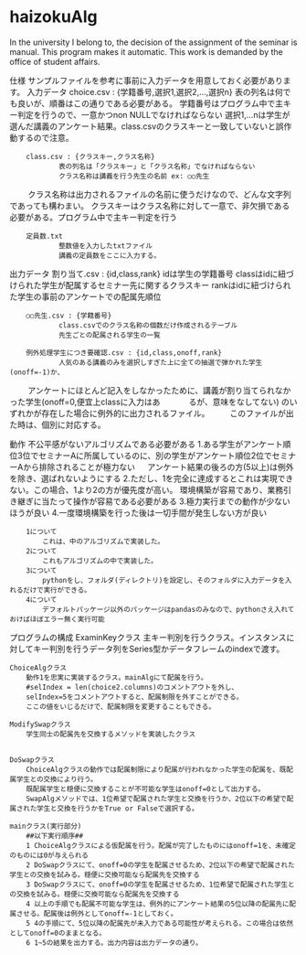 # haizokuAlg
In the university I belong to, the decision of the assignment of the seminar is manual. This program makes it  automatic. This work is demanded by the office of student affairs.


仕様
サンプルファイルを参考に事前に入力データを用意しておく必要があります。
入力データ
  		choice.csv : {学籍番号,選択1,選択2,...,選択n}
    			表の列名は何でも良いが、順番はこの通りである必要がある。
   			 学籍番号はプログラム中で主キー判定を行うので、一意かつnon NULLでなければならない
    			選択1,...nは学生が選んだ講義のアンケート結果。class.csvのクラスキーと一致していないと誤作動するので注意。
  
		class.csv : {クラスキー,クラス名称}
    			表の列名は「クラスキー」と「クラス名称」でなければならない
    			クラス名称は講義を行う先生の名前 ex: ○○先生
　　 			クラス名称は出力されるファイルの名前に使うだけなので、どんな文字列であっても構わまい。
    			クラスキーはクラス名称に対して一意で、非欠損である必要がある。プログラム中で主キー判定を行う

		定員数.txt
    			整数値を入力したtxtファイル
    			講義の定員数をここに入力する。

出力データ
		割り当て.csv : {id,class,rank}
    			idは学生の学籍番号
    			classはidに紐づけられた学生が配属するセミナー先に関するクラスキー
    			rankはidに紐づけられた学生の事前のアンケートでの配属先順位

		○○先生.csv : {学籍番号}
    			class.csvでのクラス名称の個数だけ作成されるテーブル
    			先生ごとの配属される学生の一覧

		例外処理学生につき要確認.csv : {id,class,onoff,rank}
    			人気のある講義のみを選択しすぎた上に全ての抽選で弾かれた学生(onoff=-1)か、
　　 			アンケートにほとんど記入をしなかったために、講義が割り当てられなかった学生(onoff=0,便宜上classに入力はあ
　　　			るが、意味をなしてない)
    			のいずれかが存在した場合に例外的に出力されるファイル。
　　 			このファイルが出た時は、個別に対応する。


    
    
動作
		不公平感がないアルゴリズムである必要がある
    			1.ある学生がアンケート順位3位でセミナーAに所属しているのに、別の学生がアンケート順位2位でセミナーAから排除されることが極力ない
　		アンケート結果の後ろの方(5以上)は例外を除き、選ばれないようにする
    			2.ただし、1を完全に達成するとこれは実現できない。この場合、1より2の方が優先度が高い。
  		環境構築が容易であり、業務引き継ぎに当たって操作が容易である必要がある
    			3.極力実行までの動作が少ないほうが良い
    			4.一度環境構築を行った後は一切手間が発生しない方が良い
  
		1について
			これは、中のアルゴリズムで実装した。
		2について
			これもアルゴリズムの中で実装した。
		3について
			pythonをし、フォルダ(ディレクトリ)を設定し、そのフォルダに入力データを入れるだけで実行ができる。
		4について
			デフォルトパッケージ以外のパッケージはpandasのみなので、pythonさえ入れておけばほぼエラー無く実行可能
    
    
    
プログラムの構成
	ExaminKeyクラス
		主キー判別を行うクラス。インスタンスに対してキー判別を行うデータ列をSeries型かデータフレームのindexで渡す。

	ChoiceAlgクラス
		動作1を忠実に実装するクラス。mainAlgにて配属を行う。
		#selIndex = len(choice2.columns)のコメントアウトを外し、
		selIndex=5をコメントアウトすると、配属制限を外すことができる。
		ここの値をいじるだけで、配属制限を変更することもできる。

	ModifySwapクラス
		学生同士の配属先を交換するメソッドを実装したクラス


	DoSwapクラス
		ChoiceAlgクラスの動作では配属制限により配属が行われなかった学生の配属を、既配属学生との交換により行う。
		既配属学生と穏便に交換することが不可能な学生はonoff=0として出力する。
		SwapAlgメソッドでは、1位希望で配属された学生と交換を行うか、2位以下の希望で配属された学生と交換を行うかをTrue or Falseで選択する。

	mainクラス(実行部分)
		##以下実行順序##
		1 ChoiceAlgクラスによる仮配属を行う。配属が完了したものにはonoff=1を、未確定のものには0が与えられる
		2 DoSwapクラスにて、onoff=0の学生を配属させるため、2位以下の希望で配属された学生との交換を試みる。穏便に交換可能なら配属先を交換する
		3 DoSwapクラスにて、onoff=0の学生を配属させるため、1位希望で配属された学生との交換を試みる。穏便に交換可能なら配属先を交換する
		4 以上の手順でも配属不可能な学生は、例外的にアンケート結果の5位以降の配属先に配属させる。配属後は例外としてonoff=-1としておく。
		5 4の手順にて、5位以降の配属先が未入力である可能性が考えられる。この場合は依然としてonoff=0のままとなる。
		6 1~5の結果を出力する。出力内容は出力データの通り。
